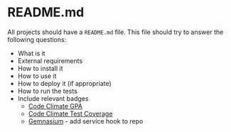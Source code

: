 # README.md

All projects should have a `README.md` file. This file should try to answer the
following questions:

* What is it
* External requirements
* How to install it
* How to use it
* How to deploy it (if appropriate)
* How to run the tests
* Include relevant badges
  * [Code Climate GPA](http://docs.codeclimate.com/article/170-code-climate-badges)
  * [Code Climate Test Coverage](http://docs.codeclimate.com/article/170-code-climate-badges)
  * [Gemnasium](https://gemnasium.com) - add service hook to repo
